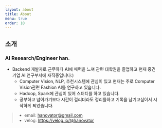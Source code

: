 ```yaml
---
layout: about
title: About
menu: true
order: 10
---
```


## 소개

### AI Research/Engineer han.

- Backend 개발자로 근무하다 AI에 매력을 느껴 관련 대학원을 졸업하고 현재 중견기업 AI 연구부서에 재직중입니다:)
  - Computer Vision, NLP, 추천시스템에 관심이 있고 현재는 주로 Computer Vision관련 Fashion AI를 연구하고 있습니다.
  - Hadoop, Spark에 관심이 있어 스터디를 하고 있습니다.
  - 공부하고 넘어가기보다 시간이 걸리더라도 정리를하고 기록을 남기고싶어서 시작하게 되었습니다.

> - email: hanovator@gmail.com
> - velog: https://velog.io/@hanovator
